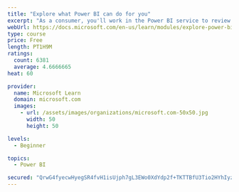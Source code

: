 ```yaml
---
title: "Explore what Power BI can do for you"
excerpt: "As a consumer, you'll work in the Power BI service to review and interact with content that has been shared with you. This module provides the foundational information that you need to work effectively in the Power BI service."
webUrl: https://docs.microsoft.com/en-us/learn/modules/explore-power-bi-service/
type: course
price: Free
length: PT1H9M
ratings:
  count: 6381
  average: 4.6666665
heat: 60

provider:
  name: Microsoft Learn
  domain: microsoft.com
  images:
    - url: /assets/images/organizations/microsoft.com-50x50.jpg
      width: 50
      height: 50

levels:
  - Beginner

topics:
  - Power BI

secured: "QrwG4fyecwHyegSR4fvH1isUjph7gL3EWo0XdYdp2f+TKTTBfU3Tio2HYhIyzM8z9LbmuU7Yyh9IcCQlA8E4jPkr/gJ7JToVASbpociIuwUjHegOthGIDRIyxsvQrPHfwc+fFNn0+aNIWlAExDN0P/MAHzH3n/qc+/komWG3gRmRxw1T2NYtIaIgpJ89R37duznt5DHuidlX4Tcb1myLliIHb0mGJYRrWj5fQECOdJRISn2KvVek0TQrrsWjkYAQXAnKjT0XnnwvwX+vznZTq2/JkN2wq2kFxgqAwQ2a3y7a07aMt6NHyM9HqZijOucO+MHZCkGBdtKr0oJJ3aqpMOTvq0amEDB7dZEruTeLqUBUztGuFdf630aTGgwW9wpu6Vm5ANBGolvkWbjp87oQNOLXpegMQ4h/Xu04OkeLOJc=;3u7UAnzmBR6DXtCG+J8H2g=="
---
```


